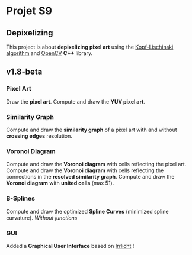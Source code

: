 # Projet S9
## Depixelizing
This project is about **depixelizing pixel art** using the [Kopf-Lischinski algorithm](https://johanneskopf.de/publications/pixelart/) and [OpenCV](https://opencv.org/) **C++** library.

## v1.8-beta

### Pixel Art
Draw the **pixel art**.
Compute and draw the **YUV pixel art**.

### Similarity Graph
Compute and draw the **similarity graph** of a pixel art with and without **crossing edges** resolution.

### Voronoi Diagram
Compute and draw the **Voronoi diagram** with cells reflecting the pixel art.
Compute and draw the **Voronoi diagram** with cells reflecting the connections in the **resolved similarity graph**.
Compute and draw the **Voronoi diagram** with **united cells** (max 51).

### B-Splines
Compute and draw the optimized **Spline Curves** (minimized spline curvature).
*Without junctions*

### GUI
Added a **Graphical User Interface** based on [Irrlicht](http://irrlicht.sourceforge.net/) !
